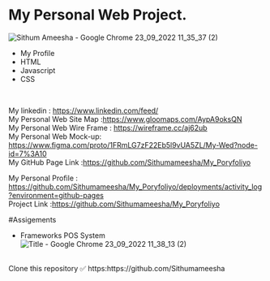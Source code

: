#  My Personal Web Project.

![Sithum Ameesha - Google Chrome 23_09_2022 11_35_37 (2)](https://user-images.githubusercontent.com/98277595/191900717-63e24f73-f883-4771-ab70-770d056ee5df.png)


- My Profile
- HTML
- Javascript
- CSS
<br>



My linkedin : https://www.linkedin.com/feed/
<br>
My Personal Web Site Map :https://www.gloomaps.com/AypA9oksQN
<br>
My Personal Web Wire Frame : https://wireframe.cc/aj62ub
<br>
My Personal Web Mock-up: https://www.figma.com/proto/1FRmLG7zF22Eb5l9vUA5ZL/My-Wed?node-id=7%3A10
<br>
My GitHub Page Link :https://github.com/Sithumameesha/My_Poryfoliyo
<br>

My Personal Profile : https://github.com/Sithumameesha/My_Poryfoliyo/deployments/activity_log?environment=github-pages
<br>
Project Link :https://github.com/Sithumameesha/My_Poryfoliyo
<br>

 #Assigements

- Frameworks
POS System
![Title - Google Chrome 23_09_2022 11_38_13 (2)](https://user-images.githubusercontent.com/98277595/191901099-de4b9587-5efa-4e15-bc07-ddbc48470a87.png)

<br>
Clone this repository ✅
https:https://github.com/Sithumameesha


